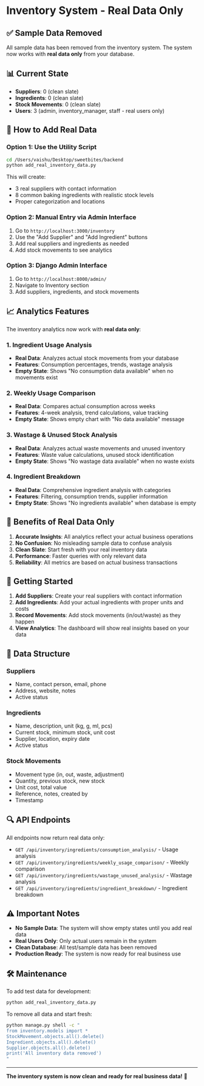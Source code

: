 # Inventory System - Real Data Only

## ✅ Sample Data Removed

All sample data has been removed from the inventory system. The system now works with **real data only** from your database.

## 📊 Current State

- **Suppliers**: 0 (clean slate)
- **Ingredients**: 0 (clean slate)  
- **Stock Movements**: 0 (clean slate)
- **Users**: 3 (admin, inventory_manager, staff - real users only)

## 🔧 How to Add Real Data

### Option 1: Use the Utility Script
```bash
cd /Users/vaishu/Desktop/sweetbites/backend
python add_real_inventory_data.py
```

This will create:
- 3 real suppliers with contact information
- 8 common baking ingredients with realistic stock levels
- Proper categorization and locations

### Option 2: Manual Entry via Admin Interface
1. Go to `http://localhost:3000/inventory`
2. Use the "Add Supplier" and "Add Ingredient" buttons
3. Add real suppliers and ingredients as needed
4. Add stock movements to see analytics

### Option 3: Django Admin Interface
1. Go to `http://localhost:8000/admin/`
2. Navigate to Inventory section
3. Add suppliers, ingredients, and stock movements

## 📈 Analytics Features

The inventory analytics now work with **real data only**:

### 1. Ingredient Usage Analysis
- **Real Data**: Analyzes actual stock movements from your database
- **Features**: Consumption percentages, trends, wastage analysis
- **Empty State**: Shows "No consumption data available" when no movements exist

### 2. Weekly Usage Comparison  
- **Real Data**: Compares actual consumption across weeks
- **Features**: 4-week analysis, trend calculations, value tracking
- **Empty State**: Shows empty chart with "No data available" message

### 3. Wastage & Unused Stock Analysis
- **Real Data**: Analyzes actual waste movements and unused inventory
- **Features**: Waste value calculations, unused stock identification
- **Empty State**: Shows "No wastage data available" when no waste exists

### 4. Ingredient Breakdown
- **Real Data**: Comprehensive ingredient analysis with categories
- **Features**: Filtering, consumption trends, supplier information
- **Empty State**: Shows "No ingredients available" when database is empty

## 🎯 Benefits of Real Data Only

1. **Accurate Insights**: All analytics reflect your actual business operations
2. **No Confusion**: No misleading sample data to confuse analysis
3. **Clean Slate**: Start fresh with your real inventory data
4. **Performance**: Faster queries with only relevant data
5. **Reliability**: All metrics are based on actual business transactions

## 🚀 Getting Started

1. **Add Suppliers**: Create your real suppliers with contact information
2. **Add Ingredients**: Add your actual ingredients with proper units and costs
3. **Record Movements**: Add stock movements (in/out/waste) as they happen
4. **View Analytics**: The dashboard will show real insights based on your data

## 📝 Data Structure

### Suppliers
- Name, contact person, email, phone
- Address, website, notes
- Active status

### Ingredients  
- Name, description, unit (kg, g, ml, pcs)
- Current stock, minimum stock, unit cost
- Supplier, location, expiry date
- Active status

### Stock Movements
- Movement type (in, out, waste, adjustment)
- Quantity, previous stock, new stock
- Unit cost, total value
- Reference, notes, created by
- Timestamp

## 🔍 API Endpoints

All endpoints now return real data only:

- `GET /api/inventory/ingredients/consumption_analysis/` - Usage analysis
- `GET /api/inventory/ingredients/weekly_usage_comparison/` - Weekly comparison  
- `GET /api/inventory/ingredients/wastage_unused_analysis/` - Wastage analysis
- `GET /api/inventory/ingredients/ingredient_breakdown/` - Ingredient breakdown

## ⚠️ Important Notes

- **No Sample Data**: The system will show empty states until you add real data
- **Real Users Only**: Only actual users remain in the system
- **Clean Database**: All test/sample data has been removed
- **Production Ready**: The system is now ready for real business use

## 🛠️ Maintenance

To add test data for development:
```bash
python add_real_inventory_data.py
```

To remove all data and start fresh:
```bash
python manage.py shell -c "
from inventory.models import *
StockMovement.objects.all().delete()
Ingredient.objects.all().delete()  
Supplier.objects.all().delete()
print('All inventory data removed')
"
```

---

**The inventory system is now clean and ready for real business data!** 🎉
